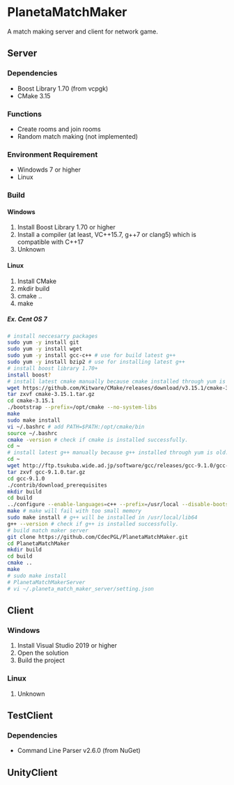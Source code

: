 # PlanetaMatchMaker

A match making server and client for network game.

## Server

### Dependencies

- Boost Library 1.70 (from vcpgk)
- CMake 3.15

### Functions

- Create rooms and join rooms
- Random match making (not implemented)

### Environment Requirement

- Windowds 7 or higher
- Linux

### Build

#### Windows

1. Install Boost Library 1.70 or higher
1. Install a compiler (at least, VC++15.7, g++7 or clang5) which is compatible with C++17
1. Unknown

#### Linux

1. Install CMake
1. mkdir build
1. cmake ..
1. make

##### Ex. Cent OS 7

```bash
# install neccesarry packages
sudo yum -y install git
sudo yum -y install wget
sudo yum -y install gcc-c++ # use for build latest g++
sudo yum -y install bzip2 # use for installing latest g++
# install boost library 1.70+
install boost?
# install latest cmake manually because cmake installed through yum is old.
wget https://github.com/Kitware/CMake/releases/download/v3.15.1/cmake-3.15.1.tar.gz
tar zxvf cmake-3.15.1.tar.gz
cd cmake-3.15.1
./bootstrap --prefix=/opt/cmake --no-system-libs
make
sudo make install
vi ~/.bashrc # add PATH=$PATH:/opt/cmake/bin
source ~/.bashrc
cmake -version # check if cmake is installed successfully.
cd ~
# install latest g++ manually because g++ installed through yum is old.
cd ~
wget http://ftp.tsukuba.wide.ad.jp/software/gcc/releases/gcc-9.1.0/gcc-9.1.0.tar.gz
tar zxvf gcc-9.1.0.tar.gz
cd gcc-9.1.0
./contrib/download_prerequisites
mkdir build
cd build
../configure --enable-languages=c++ --prefix=/usr/local --disable-bootstrap --disable-multilib
make # make will fail with too small memory
sudo make install # g++ will be installed in /usr/local/lib64
g++ --version # check if g++ is installed successfully.
# build match maker server
git clone https://github.com/CdecPGL/PlanetaMatchMaker.git
cd PlanetaMatchMaker
mkdir build
cd build
cmake ..
make
# sudo make install
# PlanetaMatchMakerServer
# vi ~/.planeta_match_maker_server/setting.json
```

## Client

### Windows

1. Install Visual Studio 2019 or higher
1. Open the solution
1. Build the project

### Linux

1. Unknown

## TestClient

### Dependencies

- Command Line Parser v2.6.0 (from NuGet)

## UnityClient
